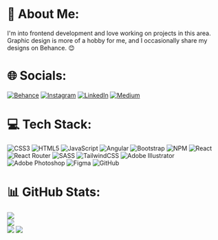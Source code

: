 # 💫 About Me:
I'm into frontend development and love working on projects in this area. Graphic design is more of a hobby for me, and I occasionally share my designs on Behance. 😊


# 🌐 Socials:
[![Behance](https://img.shields.io/badge/Behance-1769ff?logo=behance&logoColor=white)](https://behance.net/muzafferyldrm) [![Instagram](https://img.shields.io/badge/Instagram-%23E4405F.svg?logo=Instagram&logoColor=white)](https://instagram.com/enesmuzafferr) [![LinkedIn](https://img.shields.io/badge/LinkedIn-%230077B5.svg?logo=linkedin&logoColor=white)](https://linkedin.com/in/muzaffer-yildirim) [![Medium](https://img.shields.io/badge/Medium-12100E?logo=medium&logoColor=white)](https://medium.com/@enesmuzaffer22) 

# 💻 Tech Stack:
![CSS3](https://img.shields.io/badge/css3-%231572B6.svg?style=for-the-badge&logo=css3&logoColor=white) ![HTML5](https://img.shields.io/badge/html5-%23E34F26.svg?style=for-the-badge&logo=html5&logoColor=white) ![JavaScript](https://img.shields.io/badge/javascript-%23323330.svg?style=for-the-badge&logo=javascript&logoColor=%23F7DF1E) ![Angular](https://img.shields.io/badge/angular-%23DD0031.svg?style=for-the-badge&logo=angular&logoColor=white) ![Bootstrap](https://img.shields.io/badge/bootstrap-%238511FA.svg?style=for-the-badge&logo=bootstrap&logoColor=white) ![NPM](https://img.shields.io/badge/NPM-%23CB3837.svg?style=for-the-badge&logo=npm&logoColor=white) ![React](https://img.shields.io/badge/react-%2320232a.svg?style=for-the-badge&logo=react&logoColor=%2361DAFB) ![React Router](https://img.shields.io/badge/React_Router-CA4245?style=for-the-badge&logo=react-router&logoColor=white) ![SASS](https://img.shields.io/badge/SASS-hotpink.svg?style=for-the-badge&logo=SASS&logoColor=white) ![TailwindCSS](https://img.shields.io/badge/tailwindcss-%2338B2AC.svg?style=for-the-badge&logo=tailwind-css&logoColor=white) ![Adobe Illustrator](https://img.shields.io/badge/adobe%20illustrator-%23FF9A00.svg?style=for-the-badge&logo=adobe%20illustrator&logoColor=white) ![Adobe Photoshop](https://img.shields.io/badge/adobe%20photoshop-%2331A8FF.svg?style=for-the-badge&logo=adobe%20photoshop&logoColor=white) ![Figma](https://img.shields.io/badge/figma-%23F24E1E.svg?style=for-the-badge&logo=figma&logoColor=white) ![GitHub](https://img.shields.io/badge/github-%23121011.svg?style=for-the-badge&logo=github&logoColor=white)

# 📊 GitHub Stats:
![](https://github-readme-stats.vercel.app/api?username=enesmuzaffer22&theme=tokyonight&hide_border=true&include_all_commits=true&count_private=false)<br/>
![](https://github-readme-streak-stats.herokuapp.com/?user=enesmuzaffer22&theme=tokyonight&hide_border=true)<br/>
![](https://github-readme-stats.vercel.app/api/top-langs/?username=enesmuzaffer22&theme=tokyonight&hide_border=true&include_all_commits=true&count_private=false&layout=compact)
![](https://visitcount.itsvg.in/api?id=enesmuzaffer22&icon=0&color=0)

<!-- Proudly created with GPRM ( https://gprm.itsvg.in ) -->
